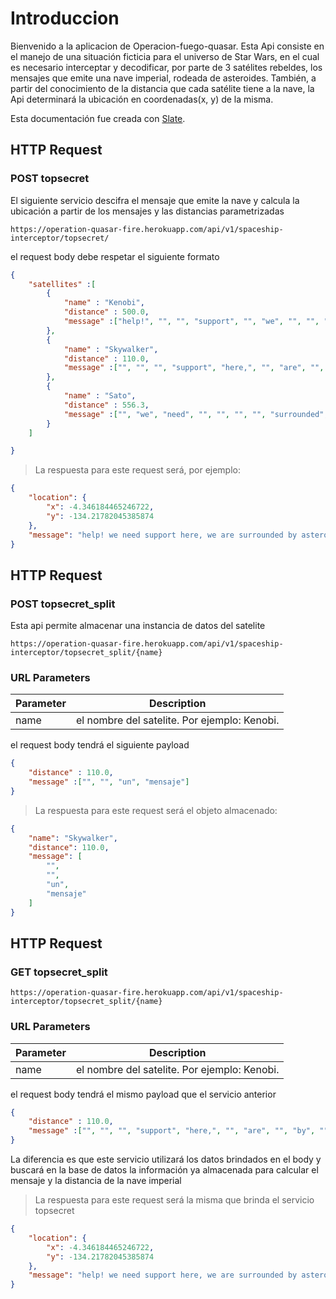 # Introduccion

Bienvenido a la aplicacion de Operacion-fuego-quasar. Esta Api consiste en el manejo de una situación ficticia para el universo de Star Wars, en el cual es necesario interceptar y decodificar, por parte de 3 satélites rebeldes, los mensajes que emite una nave imperial, rodeada de asteroides. También, a partir del conocimiento de la distancia que cada satélite tiene a la nave, la Api determinará la ubicación en coordenadas(x, y) de la misma.

Esta documentación fue creada con [Slate](https://github.com/slatedocs/slate).


## HTTP Request
### POST topsecret

El siguiente servicio descifra el mensaje que emite la nave y calcula la ubicación a partir de los mensajes y las distancias parametrizadas

```shell
https://operation-quasar-fire.herokuapp.com/api/v1/spaceship-interceptor/topsecret/
```
el request body debe respetar el siguiente formato

```json
{
    "satellites" :[
        {
            "name" : "Kenobi",
            "distance" : 500.0,
            "message" :["help!", "", "", "support", "", "we", "", "", "","asteroids"]
        },
        {
            "name" : "Skywalker",
            "distance" : 110.0,
            "message" :["", "", "", "support", "here,", "", "are", "", "by", ""]
        },
        {
            "name" : "Sato",
            "distance" : 556.3,
            "message" :["", "we", "need", "", "", "", "", "surrounded", "", ""]
        }
    ]

}
```


> La respuesta para este request será, por ejemplo:

```json
{
    "location": {
        "x": -4.346184465246722,
        "y": -134.21782045385874
    },
    "message": "help! we need support here, we are surrounded by asteroids"
}
```
## HTTP Request
### POST topsecret_split

Esta api permite almacenar una instancia de datos del satelite

```shell
https://operation-quasar-fire.herokuapp.com/api/v1/spaceship-interceptor/topsecret_split/{name}
```
### URL Parameters

Parameter | Description
--------- | -----------
name | el nombre del satelite. Por ejemplo: Kenobi.

el request body tendrá el siguiente payload

```json
{
    "distance" : 110.0,
    "message" :["", "", "un", "mensaje"]
}
```


> La respuesta para este request será el objeto almacenado:

```json
{
    "name": "Skywalker",
    "distance": 110.0,
    "message": [
        "",
        "",
        "un",
        "mensaje"
    ]
}
```

## HTTP Request
### GET topsecret_split

```shell
https://operation-quasar-fire.herokuapp.com/api/v1/spaceship-interceptor/topsecret_split/{name}
```

### URL Parameters

Parameter | Description
--------- | -----------
name | el nombre del satelite. Por ejemplo: Kenobi.

el request body tendrá el mismo payload que el servicio anterior

```json
{        
    "distance" : 110.0,
    "message" :["", "", "", "support", "here,", "", "are", "", "by", ""]
}
```

La diferencia es que este servicio utilizará los datos brindados en el body y buscará en la base de datos la información ya almacenada para calcular 
el mensaje y la distancia de la nave imperial

> La respuesta para este request será la misma que brinda el servicio topsecret

```json
{
    "location": {
        "x": -4.346184465246722,
        "y": -134.21782045385874
    },
    "message": "help! we need support here, we are surrounded by asteroids"
}
```

